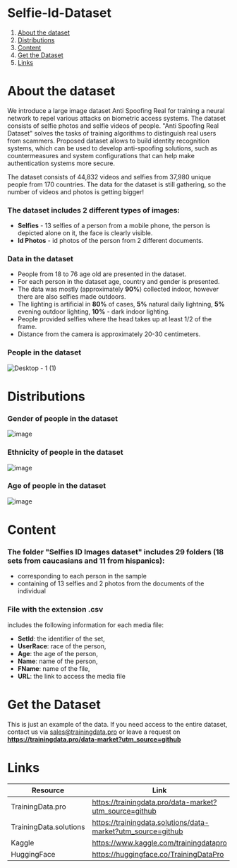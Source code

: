 # Selfie-Id-Dataset
1. [ About the dataset ](#about)
2. [ Distributions ](#dist)
3. [ Content ](#cont)
4. [ Get the Dataset ](#getdat)
5. [ Links ](#link)

<a name="about"></a>
# About the dataset
We introduce a large image dataset Anti Spoofing Real for training a neural network to repel various attacks on biometric access systems. The dataset consists of selfie photos and selfie videos of people. "Anti Spoofing Real Dataset" solves the tasks of training algorithms to distinguish real users from scammers. Proposed dataset allows to build identity recognition systems, which can be used to develop anti-spoofing solutions, such as countermeasures and system configurations that can help make authentication systems more secure.

The dataset consists of 44,832 videos and selfies from 37,980 unique people from 170 countries. The data for the dataset is still gathering, so the number of videos and photos is getting bigger!

### The dataset includes 2 different types of images:
- **Selfies** - 13 selfies of a person from a mobile phone, the person is depicted alone on it, the face is clearly visible.
- **Id Photos** - id photos of the person from 2 different documents.

### Data in the dataset
- People from 18 to 76 age old are presented in the dataset.
- For each person in the dataset age, country and gender is presented.
- The data was mostly (approximately **90%**) collected indoor, however there are also selfies made outdoors.
- The lighting is artificial in **80%** of cases,  **5%** natural daily lightning, **5%** evening outdoor lighting, **10%** - dark indoor lighting.
- People provided selfies where the head takes up at least 1/2 of the frame.
- Distance from the camera is approximately 20-30 centimeters.

### People in the dataset
![Desktop - 1 (1)](https://github.com/trainingdata-pro/Selfie-Id-Dataset/assets/113421352/3b0969ff-a56b-407f-9aad-900c67e86429)


<a name="dist"></a>
# Distributions

### Gender of people in the dataset

![image](https://github.com/trainingdata-pro/Selfie-Id-Dataset/assets/113421352/f08c85bc-f167-45b3-ab80-0a3e5e8eef2c)

### Ethnicity of people in the dataset

![image](https://github.com/trainingdata-pro/Selfie-Id-Dataset/assets/113421352/fcfe41bd-095c-4bee-9f5c-66f4503f27ef)

### Age of people in the dataset

![image](https://github.com/trainingdata-pro/Selfie-Id-Dataset/assets/113421352/99b7b128-38e6-4930-af3e-3e519adece40)

<a name="cont"></a>
# Content
### The folder **"Selfies ID Images dataset"** includes 29 folders (18 sets from caucasians and 11 from hispanics):
- corresponding to each person in the sample
- containing of 13 selfies and 2 photos from the documents of the individual

### File with the extension .csv
includes the following information for each media file:
- **SetId**: the identifier of the set,
- **UserRace**: race of the person,
- **Age**: the age of the person,
- **Name**: name of the person,
- **FName**: name of the file,
- **URL**: the link to access the media file

<a name="getdat"></a>
# Get the Dataset
This is just an example of the data. If you need access to the entire dataset, contact us via [sales@trainingdata.pro](mailto:sales@trainingdata.pro) or leave a request on **https://trainingdata.pro/data-market?utm_source=github**

<a name="link"></a>
# Links
| Resource | Link |
| --- | --- |
| TrainingData.pro | https://trainingdata.pro/data-market?utm_source=github |
| TrainingData.solutions | https://trainingdata.solutions/data-market?utm_source=github |
| Kaggle | https://www.kaggle.com/trainingdatapro |
| HuggingFace | https://huggingface.co/TrainingDataPro |

